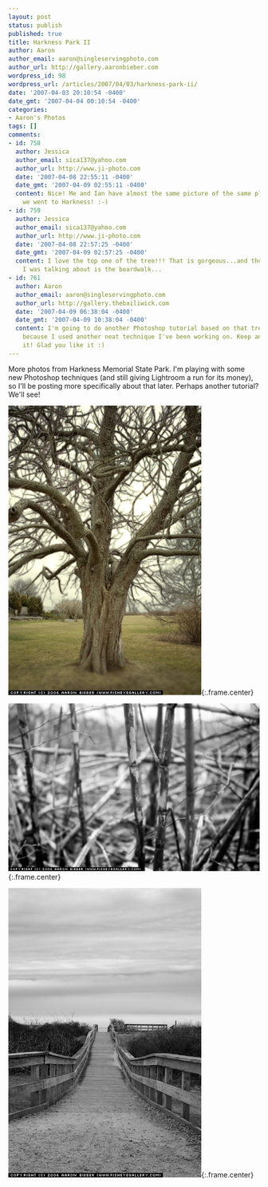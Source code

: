```yaml
---
layout: post
status: publish
published: true
title: Harkness Park II
author: Aaron
author_email: aaron@singleservingphoto.com
author_url: http://gallery.aaronbieber.com
wordpress_id: 98
wordpress_url: /articles/2007/04/03/harkness-park-ii/
date: '2007-04-03 20:10:54 -0400'
date_gmt: '2007-04-04 00:10:54 -0400'
categories:
- Aaron's Photos
tags: []
comments:
- id: 758
  author: Jessica
  author_email: sica137@yahoo.com
  author_url: http://www.ji-photo.com
  date: '2007-04-08 22:55:11 -0400'
  date_gmt: '2007-04-09 02:55:11 -0400'
  content: Nice! Me and Ian have almost the same picture of the same place from when
    we went to Harkness! :-)
- id: 759
  author: Jessica
  author_email: sica137@yahoo.com
  author_url: http://www.ji-photo.com
  date: '2007-04-08 22:57:25 -0400'
  date_gmt: '2007-04-09 02:57:25 -0400'
  content: I love the top one of the tree!!! That is gorgeous...and the other one
    I was talking about is the boardwalk...
- id: 761
  author: Aaron
  author_email: aaron@singleservingphoto.com
  author_url: http://gallery.thebailiwick.com
  date: '2007-04-09 06:38:04 -0400'
  date_gmt: '2007-04-09 10:38:04 -0400'
  content: I'm going to do another Photoshop tutorial based on that tree photograph
    because I used another neat technique I've been working on. Keep an eye out for
    it! Glad you like it :)
---
```

More photos from Harkness Memorial State Park. I'm playing with some new
Photoshop techniques (and still giving Lightroom a run for its money),
so I'll be posting more specifically about that later. Perhaps another
tutorial? We'll see!

![](/ssp/01Apr07-01.jpg){:.frame.center}

![](/ssp/01Apr07-02.jpg){:.frame.center}

![](/ssp/01Apr07-03.jpg){:.frame.center}
